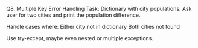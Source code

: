 Q8. Multiple Key Error Handling
Task: Dictionary with city populations.
Ask user for two cities and print the population difference.

Handle cases where:
Either city not in dictionary
Both cities not found

Use try-except, maybe even nested or multiple exceptions.